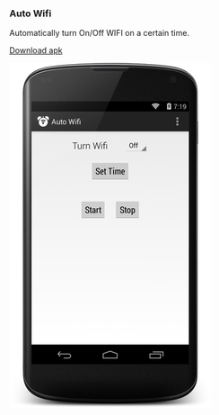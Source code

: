 ### Auto Wifi
Automatically turn On/Off WIFI on a certain time.

[Download apk](https://raw.githubusercontent.com/Abdelrhmanwalid/AutoWifi/master/extra/auto-wifi.apk)

![ScreenShot](https://raw.githubusercontent.com/Abdelrhmanwalid/AutoWifi/master/extra/screenShot.png)